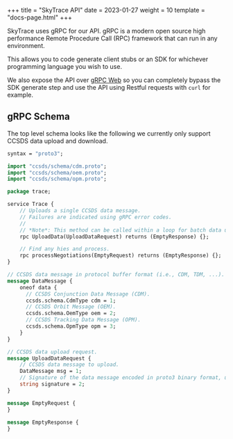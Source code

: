 +++
title = "SkyTrace API"
date = 2023-01-27
weight = 10
template = "docs-page.html"
+++

SkyTrace uses gRPC for our API. gRPC is a modern open source high performance Remote Procedure Call (RPC) framework that can run in any environment. 

This allows you to code generate client stubs or an SDK for whichever programming language you wish to use.

We also expose the API over [gRPC Web](https://github.com/grpc/grpc-web) so you can completely bypass the SDK generate step and use the API using Restful requests with `curl` for example.

## gRPC Schema

The top level schema looks like the following we currently only support CCSDS data upload and download.

```proto
syntax = "proto3";

import "ccsds/schema/cdm.proto";
import "ccsds/schema/oem.proto";
import "ccsds/schema/opm.proto";

package trace;

service Trace {
    // Uploads a single CCSDS data message.
    // Failures are indicated using gRPC error codes.
    //
    // *Note*: This method can be called within a loop for batch data uploads.
    rpc UploadData(UploadDataRequest) returns (EmptyResponse) {};

    // Find any hies and process.
    rpc processNegotiations(EmptyRequest) returns (EmptyResponse) {};
}

// CCSDS data message in protocol buffer format (i.e., CDM, TDM, ...).
message DataMessage {
    oneof data {
      // CCSDS Conjunction Data Message (CDM).
      ccsds.schema.CdmType cdm = 1;
      // CCSDS Orbit Message (OEM).
      ccsds.schema.OemType oem = 2;
      // CCSDS Tracking Data Message (OPM).
      ccsds.schema.OpmType opm = 3;
    }
}

// CCSDS data upload request.
message UploadDataRequest {
    // CCSDS data message to upload.
    DataMessage msg = 1;
    // Signature of the data message encoded in proto3 binary format, using the originators private ECDSA key.
    string signature = 2;
}

message EmptyRequest {
}
  
message EmptyResponse {
}
```